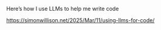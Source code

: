 Here’s how I use LLMs to help me write code

https://simonwillison.net/2025/Mar/11/using-llms-for-code/